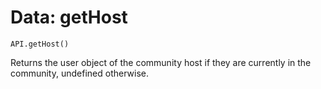 Data: getHost
====

```
API.getHost()
```

Returns the user object of the community host if they are currently in the community, undefined otherwise.
